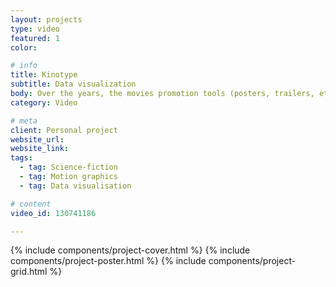 ```yaml
---
layout: projects
type: video
featured: 1
color: 

# info
title: Kinotype
subtitle: Data visualization
body: Over the years, the movies promotion tools (posters, trailers, etc.) became formatted and began to suffer form a lack of creativity. Kinotype offers a new insight and addresses this issue through the lense of Science-fiction movies. These posters and trailers, generated by data collection, demonstrate this standardization.
category: Video

# meta
client: Personal project
website_url: 
website_link: 
tags: 
  - tag: Science-fiction
  - tag: Motion graphics
  - tag: Data visualisation

# content
video_id: 130741186

---
```


{% include components/project-cover.html %}
{% include components/project-poster.html %}
{% include components/project-grid.html %}
